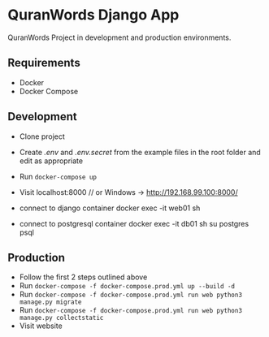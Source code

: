 # QuranWords Django App
QuranWords Project in development and production environments.

## Requirements
- Docker
- Docker Compose

## Development
- Clone project
- Create *.env* and *.env.secret* from the example files in the root folder and edit as appropriate
- Run `docker-compose up`
- Visit localhost:8000 // or Windows -> http://192.168.99.100:8000/

- connect to django container
 docker exec -it web01 sh

- connect to postgresql container
 docker exec -it db01 sh
 su postgres
 psql


## Production
- Follow the first 2 steps outlined above
- Run `docker-compose -f docker-compose.prod.yml up --build -d`
- Run `docker-compose -f docker-compose.prod.yml run web python3 manage.py migrate`
- Run `docker-compose -f docker-compose.prod.yml run web python3 manage.py collectstatic`
- Visit website
